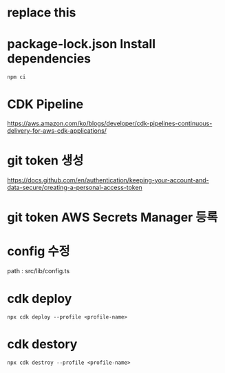 # replace this

# package-lock.json Install dependencies 
``` shell
npm ci
```

# CDK Pipeline
https://aws.amazon.com/ko/blogs/developer/cdk-pipelines-continuous-delivery-for-aws-cdk-applications/

# git token 생성
https://docs.github.com/en/authentication/keeping-your-account-and-data-secure/creating-a-personal-access-token

# git token AWS Secrets Manager 등록

# config 수정
path : src/lib/config.ts

# cdk deploy
``` shell
npx cdk deploy --profile <profile-name>
```

# cdk destory
``` shell
npx cdk destroy --profile <profile-name>
```